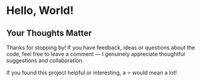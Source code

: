 # Hello, World!

## Your Thoughts Matter

Thanks for stopping by! If you have feedback, ideas or questions about the code, feel free to leave a comment — I genuinely appreciate thoughtful suggestions and collaboration.

If you found this project helpful or interesting, a ⭐ would mean a lot!
